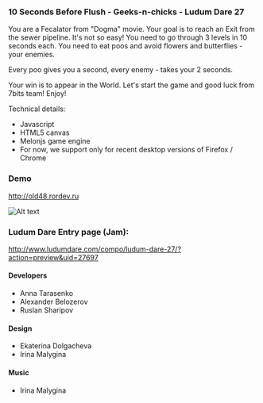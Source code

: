 ### 10 Seconds Before Flush - Geeks-n-chicks - Ludum Dare 27

You are a Fecalator from "Dogma" movie. Your goal is to reach an Exit from the sewer pipeline. It's not so easy! You need to go through 3 levels in 10 seconds each. You need to eat poos and avoid flowers and butterflies - your enemies. 

Every poo gives you a second, every enemy - takes your 2 seconds. 

Your win is to appear in the World. Let's start the game and good luck from 7bits team! Enjoy! 

Technical details: 
* Javascript
* HTML5 canvas
* Melonjs game engine 
* For now, we support only for recent desktop versions of Firefox / Chrome


### Demo
http://old48.rordev.ru

![Alt text](https://dl.dropboxusercontent.com/u/13065653/10-seconds-before-flush_data_img_gui_title_screen.png%20at%20master%20·%207bits_10-seconds-before-flush.png)

### Ludum Dare Entry page (Jam):
http://www.ludumdare.com/compo/ludum-dare-27/?action=preview&uid=27697


#### Developers
* Anna Tarasenko
* Alexander Belozerov
* Ruslan Sharipov

#### Design
* Ekaterina Dolgacheva
* Irina Malygina

#### Music
* Irina Malygina
